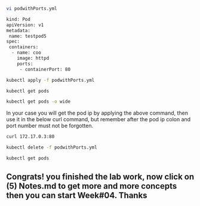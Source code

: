 ```sh
vi podwithPorts.yml
```

```sh
kind: Pod
apiVersion: v1
metadata:
 name: testpod5
spec:
 containers:
  - name: coo
    image: httpd
    ports:
     - containerPort: 80
```

```sh
kubectl apply -f podwithPorts.yml
```

```sh
kubectl get pods
```

```sh
kubectl get pods -o wide
```
In your case you will get the pod ip by applying the above command, then use it in the below curl command, but remember after the pod ip colon and port number must not be forgotten.

```sh
curl 172.17.0.3:80
```

```sh
kubectl delete -f podwithPorts.yml
```

```sh
kubectl get pods
```
## Congrats! you finished the lab work, now click on (5) Notes.md to get more and more concepts then you can start Week#04. Thanks
